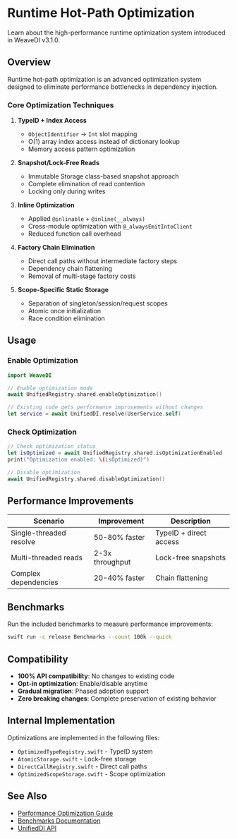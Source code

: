 # Runtime Hot-Path Optimization

Learn about the high-performance runtime optimization system introduced in WeaveDI v3.1.0.

## Overview

Runtime hot-path optimization is an advanced optimization system designed to eliminate performance bottlenecks in dependency injection.

### Core Optimization Techniques

1. **TypeID + Index Access**
   - `ObjectIdentifier` → `Int` slot mapping
   - O(1) array index access instead of dictionary lookup
   - Memory access pattern optimization

2. **Snapshot/Lock-Free Reads**
   - Immutable Storage class-based snapshot approach
   - Complete elimination of read contention
   - Locking only during writes

3. **Inline Optimization**
   - Applied `@inlinable` + `@inline(__always)`
   - Cross-module optimization with `@_alwaysEmitIntoClient`
   - Reduced function call overhead

4. **Factory Chain Elimination**
   - Direct call paths without intermediate factory steps
   - Dependency chain flattening
   - Removal of multi-stage factory costs

5. **Scope-Specific Static Storage**
   - Separation of singleton/session/request scopes
   - Atomic once initialization
   - Race condition elimination

## Usage

### Enable Optimization

```swift
import WeaveDI

// Enable optimization mode
await UnifiedRegistry.shared.enableOptimization()

// Existing code gets performance improvements without changes
let service = await UnifiedDI.resolve(UserService.self)
```

### Check Optimization

```swift
// Check optimization status
let isOptimized = await UnifiedRegistry.shared.isOptimizationEnabled
print("Optimization enabled: \(isOptimized)")

// Disable optimization
await UnifiedRegistry.shared.disableOptimization()
```

## Performance Improvements

| Scenario | Improvement | Description |
|----------|-------------|-------------|
| Single-threaded resolve | 50-80% faster | TypeID + direct access |
| Multi-threaded reads | 2-3x throughput | Lock-free snapshots |
| Complex dependencies | 20-40% faster | Chain flattening |

## Benchmarks

Run the included benchmarks to measure performance improvements:

```bash
swift run -c release Benchmarks --count 100k --quick
```

## Compatibility

- **100% API compatibility**: No changes to existing code
- **Opt-in optimization**: Enable/disable anytime
- **Gradual migration**: Phased adoption support
- **Zero breaking changes**: Complete preservation of existing behavior

## Internal Implementation

Optimizations are implemented in the following files:

- `OptimizedTypeRegistry.swift` - TypeID system
- `AtomicStorage.swift` - Lock-free storage
- `DirectCallRegistry.swift` - Direct call paths
- `OptimizedScopeStorage.swift` - Scope optimization

## See Also

- [Performance Optimization Guide](/guide/runtimeOptimization)
- [Benchmarks Documentation](/guide/benchmarks)
- [UnifiedDI API](/guide/unifiedDi)
